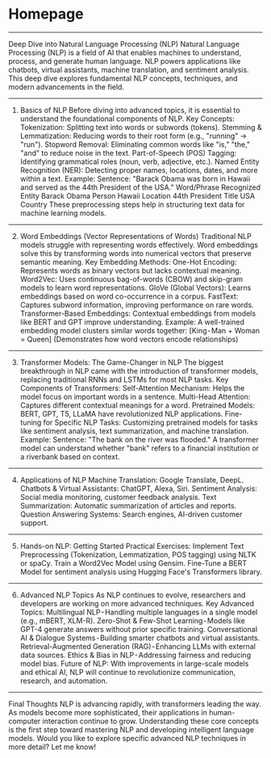 # Homepage

---

Deep Dive into Natural Language Processing (NLP)
Natural Language Processing (NLP) is a field of AI that enables machines to understand, process, and generate human language. NLP powers applications like chatbots, virtual assistants, machine translation, and sentiment analysis. This deep dive explores fundamental NLP concepts, techniques, and modern advancements in the field.

---

1. Basics of NLP
Before diving into advanced topics, it is essential to understand the foundational components of NLP.
Key Concepts:
Tokenization: Splitting text into words or subwords (tokens).
Stemming & Lemmatization: Reducing words to their root form (e.g., "running" → "run").
Stopword Removal: Eliminating common words like "is," "the," "and" to reduce noise in the text.
Part-of-Speech (POS) Tagging: Identifying grammatical roles (noun, verb, adjective, etc.).
Named Entity Recognition (NER): Detecting proper names, locations, dates, and more within a text.
Example:
Sentence: "Barack Obama was born in Hawaii and served as the 44th President of the USA."
Word/Phrase Recognized Entity Barack Obama Person Hawaii Location 44th President Title USA Country
These preprocessing steps help in structuring text data for machine learning models.

---

2. Word Embeddings (Vector Representations of Words)
Traditional NLP models struggle with representing words effectively. Word embeddings solve this by transforming words into numerical vectors that preserve semantic meaning.
Key Embedding Methods:
One-Hot Encoding: Represents words as binary vectors but lacks contextual meaning.
Word2Vec: Uses continuous bag-of-words (CBOW) and skip-gram models to learn word representations.
GloVe (Global Vectors): Learns embeddings based on word co-occurrence in a corpus.
FastText: Captures subword information, improving performance on rare words.
Transformer-Based Embeddings: Contextual embeddings from models like BERT and GPT improve understanding.
Example:
A well-trained embedding model clusters similar words together:
[King - Man + Woman = Queen] (Demonstrates how word vectors encode relationships)

---

3. Transformer Models: The Game-Changer in NLP
The biggest breakthrough in NLP came with the introduction of transformer models, replacing traditional RNNs and LSTMs for most NLP tasks.
Key Components of Transformers:
Self-Attention Mechanism: Helps the model focus on important words in a sentence.
Multi-Head Attention: Captures different contextual meanings for a word.
Pretrained Models: BERT, GPT, T5, LLaMA have revolutionized NLP applications.
Fine-tuning for Specific NLP Tasks: Customizing pretrained models for tasks like sentiment analysis, text summarization, and machine translation.
Example:
Sentence: "The bank on the river was flooded."
A transformer model can understand whether "bank" refers to a financial institution or a riverbank based on context.

---

4. Applications of NLP
Machine Translation: Google Translate, DeepL.
Chatbots & Virtual Assistants: ChatGPT, Alexa, Siri.
Sentiment Analysis: Social media monitoring, customer feedback analysis.
Text Summarization: Automatic summarization of articles and reports.
Question Answering Systems: Search engines, AI-driven customer support.

---

5. Hands-on NLP: Getting Started
Practical Exercises:
Implement Text Preprocessing (Tokenization, Lemmatization, POS tagging) using NLTK or spaCy.
Train a Word2Vec Model using Gensim.
Fine-Tune a BERT Model for sentiment analysis using Hugging Face's Transformers library.

---

6. Advanced NLP Topics
As NLP continues to evolve, researchers and developers are working on more advanced techniques.
Key Advanced Topics:
Multilingual NLP - Handling multiple languages in a single model (e.g., mBERT, XLM-R).
Zero-Shot & Few-Shot Learning - Models like GPT-4 generate answers without prior specific training.
Conversational AI & Dialogue Systems - Building smarter chatbots and virtual assistants.
Retrieval-Augmented Generation (RAG) - Enhancing LLMs with external data sources.
Ethics & Bias in NLP - Addressing fairness and reducing model bias.
Future of NLP:
With improvements in large-scale models and ethical AI, NLP will continue to revolutionize communication, research, and automation.

---

Final Thoughts
NLP is advancing rapidly, with transformers leading the way. As models become more sophisticated, their applications in human-computer interaction continue to grow. Understanding these core concepts is the first step toward mastering NLP and developing intelligent language models.
Would you like to explore specific advanced NLP techniques in more detail? Let me know!